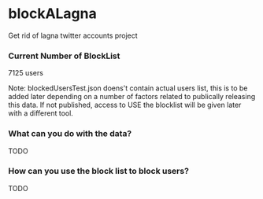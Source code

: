 # blockALagna
Get rid of lagna twitter accounts project 





### Current Number of BlockList 
7125 users

Note: blockedUsersTest.json doens't contain actual users list, this is to be added later depending on a number of factors related to publically releasing this data. If not published, access to USE the blocklist will be given later with a different tool.

### What can you do with the data?
TODO


### How can you use the block list to block users?
TODO